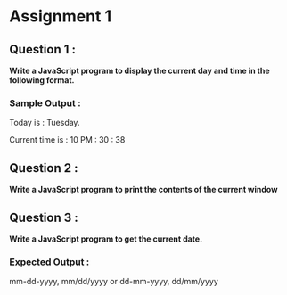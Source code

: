 # Assignment 1


## Question 1 :
**Write a JavaScript program to display the current day and time in the following format.**

### Sample Output : 
Today is : Tuesday.

Current time is : 10 PM : 30 : 38


## Question 2 :
**Write a JavaScript program to print the contents of the current window**


## Question 3 :
**Write a JavaScript program to get the current date.**

### Expected Output : 
mm-dd-yyyy, mm/dd/yyyy or dd-mm-yyyy, dd/mm/yyyy
